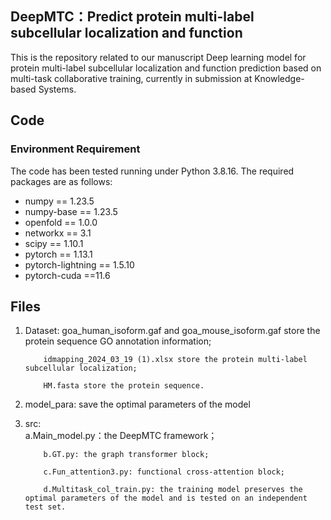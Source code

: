 ## DeepMTC：Predict protein multi-label subcellular localization and function

This is the repository related to our manuscript Deep learning model for protein multi-label subcellular localization and function prediction based on multi-task collaborative training, currently in submission at Knowledge-based Systems.

## Code
### Environment Requirement
The code has been tested running under Python 3.8.16. The required packages are as follows:
- numpy == 1.23.5
- numpy-base == 1.23.5
- openfold == 1.0.0
- networkx == 3.1
- scipy == 1.10.1
- pytorch == 1.13.1
- pytorch-lightning == 1.5.10
- pytorch-cuda ==11.6

## Files

1. Dataset: 
           goa_human_isoform.gaf and goa_mouse_isoform.gaf store the protein sequence GO annotation information; 
           
           idmapping_2024_03_19 (1).xlsx store the protein multi-label subcellular localization; 
           
           HM.fasta store the protein sequence.

2. model_para: 
           save the optimal parameters of the model

3. src:        
           a.Main_model.py：the DeepMTC framework； 

           b.GT.py: the graph transformer block;

           c.Fun_attention3.py: functional cross-attention block;

           d.Multitask_col_train.py: the training model preserves the optimal parameters of the model and is tested on an independent test set.



 

